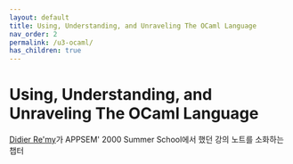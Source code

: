 ```yaml
---
layout: default
title: Using, Understanding, and Unraveling The OCaml Language
nav_order: 2
permalink: /u3-ocaml/
has_children: true
---
```


# Using, Understanding, and Unraveling The OCaml Language

 [Didier Re'my](http://cristal.inria.fr/~remy/)가 APPSEM' 2000 Summer
 School에서 했던 강의 노트를 소화하는 챕터
